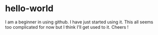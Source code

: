 # hello-world

I am a beginner in using github. I have just started using it.
This all seems too complicated for now but I think I'll get used to it.
Cheers !
